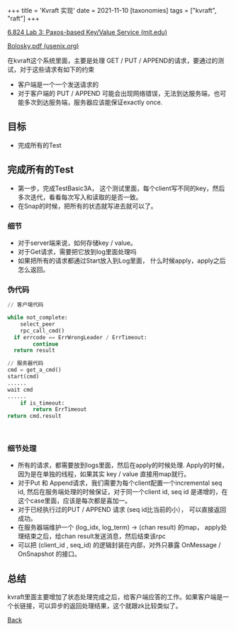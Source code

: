 +++
title = 'Kvraft 实现'
date = 2021-11-10
[taxonomies]
tags = ["kvraft", "raft"] 
+++

[6.824 Lab 3: Paxos-based Key/Value Service (mit.edu)](http://nil.csail.mit.edu/6.824/2015/labs/lab-3.html)

[Bolosky.pdf (usenix.org)](https://static.usenix.org/event/nsdi11/tech/full_papers/Bolosky.pdf)

在kvraft这个系统里面，主要是处理 GET / PUT / APPEND的请求，要通过的测试，对于这些请求有如下的约束

- 客户端是一个一个发送请求的
- 对于客户端的 PUT / APPEND 可能会出现网络错误，无法到达服务端，也可能多次到达服务端，服务器应该能保证exactly once.

## 目标

- 完成所有的Test

## 完成所有的Test

- 第一步，完成TestBasic3A， 这个测试里面，每个client写不同的key，然后多次迭代，看看每次写入和读取的是否一致。
- 在Snap的时候，把所有的状态就写进去就可以了。

### 细节

- 对于server端来说，如何存储key / value。
- 对于Get请求，需要把它放到log里面处理吗
- 如果把所有的请求都通过Start放入到Log里面， 什么时候apply，apply之后怎么返回。

### 伪代码

```python
// 客户端代码

while not_complete:
	select_peer
	rpc_call_cmd()
  if errcode == ErrWrongLeader / ErrTimeout:
		continue
  return result

// 服务器代码
cmd = get_a_cmd()
start(cmd)
......
wait cmd
......
	if is_timeout:
		return ErrTimeout
return cmd.result

    
```

### 细节处理

- 所有的请求，都需要放到logs里面，然后在apply的时候处理. Apply的时候，因为是在单独的线程，如果其实 key / value 直接用map就行。
- 对于Put 和 Append请求，我们需要为每个client配置一个incremental seq id, 然后在服务端处理的时候保证，对于同一个client id, seq id 是递增的，在这个case里面，应该是每次都是喜加一。
- 对于已经执行过的PUT / APPEND 请求 (seq id比当前的小）， 可以直接返回成功。
- 在服务器端维护一个 (log_idx, log_term) → (chan result) 的map， apply处理结束之后，给chan result发送消息，然后结束该rpc
- 可以把 (client_id , seq_id) 的逻辑封装在内部，对外只暴露 OnMessage / OnSnapshot 的接口。

## 总结

kvraft里面主要增加了状态处理完成之后，给客户端应答的工作。如果客户端是一个长链接，可以异步的返回处理结果，这个就跟zk比较类似了。

[Back](/raft/)
